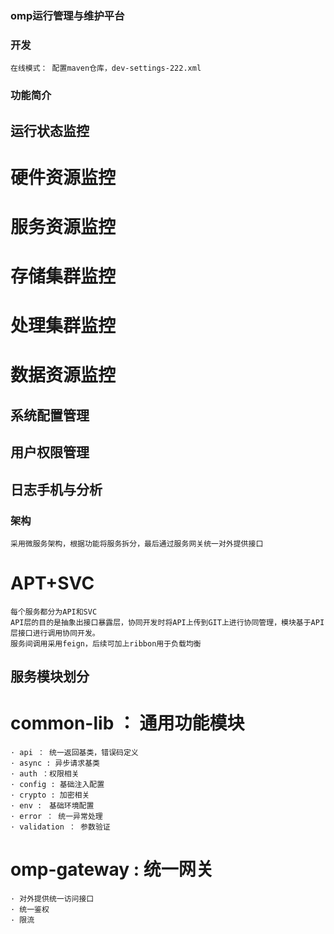### omp运行管理与维护平台 ###

### 开发
    在线模式： 配置maven仓库，dev-settings-222.xml

### 功能简介

##  运行状态监控

#   硬件资源监控
#   服务资源监控
#   存储集群监控
#   处理集群监控
#   数据资源监控

##  系统配置管理

##  用户权限管理

##  日志手机与分析

### 架构

    采用微服务架构，根据功能将服务拆分，最后通过服务网关统一对外提供接口

#   APT+SVC
    每个服务都分为API和SVC
    API层的目的是抽象出接口暴露层，协同开发时将API上传到GIT上进行协同管理，模块基于API层接口进行调用协同开发。
    服务间调用采用feign，后续可加上ribbon用于负载均衡
    
##  服务模块划分

#   common-lib ： 通用功能模块
    · api ： 统一返回基类，错误码定义
    · async : 异步请求基类
    · auth ：权限相关
    · config : 基础注入配置
    · crypto : 加密相关
    · env :　基础环境配置
    · error ： 统一异常处理
    · validation ： 参数验证    

#   omp-gateway : 统一网关

    · 对外提供统一访问接口
    · 统一鉴权
    · 限流
